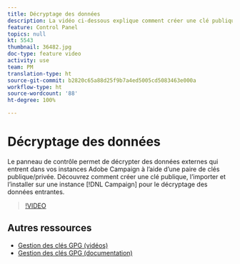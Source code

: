 ```yaml
---
title: Décryptage des données
description: La vidéo ci-dessous explique comment créer une clé publique, l’importer et l’installer sur une instance Campaign pour le décryptage des données.
feature: Control Panel
topics: null
kt: 5543
thumbnail: 36482.jpg
doc-type: feature video
activity: use
team: PM
translation-type: ht
source-git-commit: b2820c65a88d25f9b7a4ed5005cd5083463e000a
workflow-type: ht
source-wordcount: '88'
ht-degree: 100%

---
```



# Décryptage des données

Le panneau de contrôle permet de décrypter des données externes qui entrent dans vos instances Adobe Campaign à l’aide d’une paire de clés publique/privée.
Découvrez comment créer une clé publique, l’importer et l’installer sur une instance [!DNL Campaign] pour le décryptage des données entrantes.

>[!VIDEO](https://video.tv.adobe.com/v/36482?quality=12&captions=fre_fr)

## Autres ressources

* [Gestion des clés GPG (vidéos)](./gpg-key-management-overview.md)
* [Gestion des clés GPG (documentation)](https://docs.adobe.com/content/help/fr-FR/control-panel/using/instances-settings/gpg-keys-management.html)
